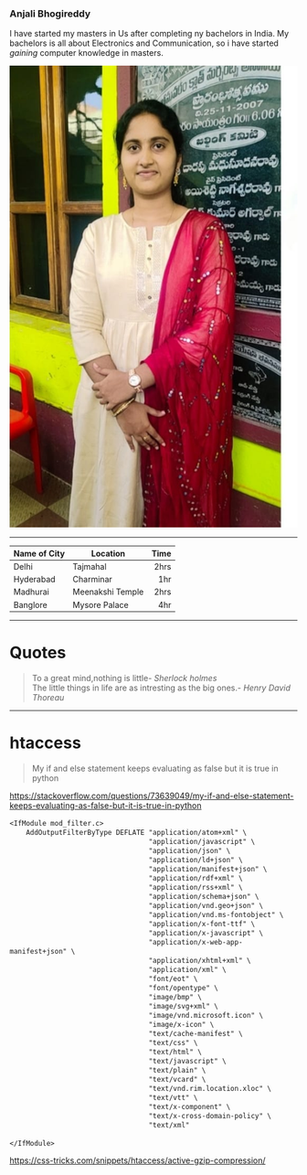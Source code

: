 ### Anjali Bhogireddy

I have started my masters in Us after completing ny bachelors in India. My bachelors is all about Electronics and Communication, so i have started *gaining* computer knowledge in masters.


![anjali pic](Anjali.jfif)

---

| Name of City| Location |  Time |
| --- | --- | ---: |
| Delhi | Tajmahal | 2hrs |
| Hyderabad | Charminar | 1hr |
| Madhurai | Meenakshi Temple | 2hrs |
| Banglore | Mysore Palace | 4hr |

---

# Quotes
>To a great mind,nothing is little- *Sherlock holmes*<br>
>The little things in life are as intresting as the big ones.- *Henry David Thoreau*

---

# htaccess 
>My if and else statement keeps evaluating as false but it is true in python<br>

<https://stackoverflow.com/questions/73639049/my-if-and-else-statement-keeps-evaluating-as-false-but-it-is-true-in-python>

```
<IfModule mod_filter.c>
    AddOutputFilterByType DEFLATE "application/atom+xml" \
                                  "application/javascript" \
                                  "application/json" \
                                  "application/ld+json" \
                                  "application/manifest+json" \
                                  "application/rdf+xml" \
                                  "application/rss+xml" \
                                  "application/schema+json" \
                                  "application/vnd.geo+json" \
                                  "application/vnd.ms-fontobject" \
                                  "application/x-font-ttf" \
                                  "application/x-javascript" \
                                  "application/x-web-app-manifest+json" \
                                  "application/xhtml+xml" \
                                  "application/xml" \
                                  "font/eot" \
                                  "font/opentype" \
                                  "image/bmp" \
                                  "image/svg+xml" \
                                  "image/vnd.microsoft.icon" \
                                  "image/x-icon" \
                                  "text/cache-manifest" \
                                  "text/css" \
                                  "text/html" \
                                  "text/javascript" \
                                  "text/plain" \
                                  "text/vcard" \
                                  "text/vnd.rim.location.xloc" \
                                  "text/vtt" \
                                  "text/x-component" \
                                  "text/x-cross-domain-policy" \
                                  "text/xml"

</IfModule>
```
<https://css-tricks.com/snippets/htaccess/active-gzip-compression/>

